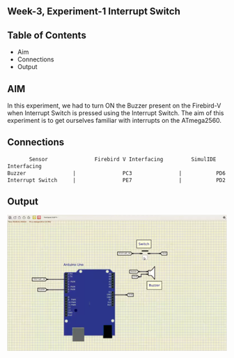 
## Week-3, Experiment-1 Interrupt Switch
## Table of Contents
- Aim
- Connections
- Output

## AIM
In this experiment, we had to turn ON the Buzzer present on the Firebird-V when Interrupt Switch is pressed using the Interrupt Switch. The aim of this experiment is to get ourselves familiar with interrupts on the ATmega2560.
## Connections


           Sensor	            Firebird V Interfacing	       SimulIDE Interfacing
    Buzzer               |	             PC3               |	       PD6
    Interrupt Switch     |               PE7               |           PD2





## Output

![](https://github.com/TejasARathod/MOOC-e-YANTRA/blob/b7441e91ff9cff1599e84f1580fc307d63b3ba67/Week3/Exp1/Screenshot%202022-06-03%20203348.png)



